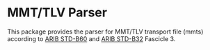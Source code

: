 # MMT/TLV Parser

This package provides the parser for MMT/TLV transport file (mmts) according to
[ARIB STD-B60](https://www.arib.or.jp/english/std_tr/broadcasting/std-b60.html) and 
[ARIB STD-B32](https://www.arib.or.jp/english/std_tr/broadcasting/std-b32.html) Fascicle 3.
